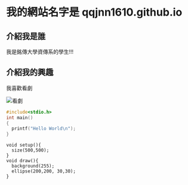 # 我的網站名字是 qqjnn1610.github.io

## 介紹我是誰
我是銘傳大學資傳系的學生!!!

## 介紹我的興趣
我喜歡看劇

![看劇](https://i.ytimg.com/vi/Y_DG519GyEI/maxresdefault.jpg)


```C
#include<stdio.h>
int main()
{
  printf("Hello World\n");
}
```

```qqjnn1610
void setup(){
  size(500,500);
}
void draw(){
  background(255);
  ellipse(200,200, 30,30);
}
